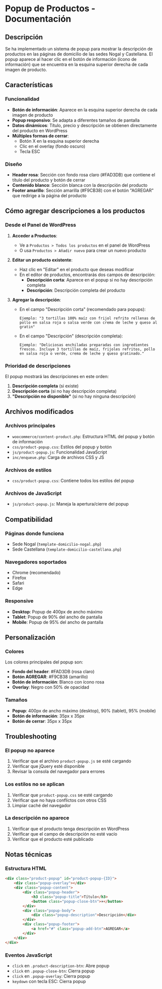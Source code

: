 # Popup de Productos - Documentación

## Descripción
Se ha implementado un sistema de popup para mostrar la descripción de productos en las páginas de domicilio de las sedes Nogal y Castellana. El popup aparece al hacer clic en el botón de información (ícono de información) que se encuentra en la esquina superior derecha de cada imagen de producto.

## Características

### Funcionalidad
- **Botón de información**: Aparece en la esquina superior derecha de cada imagen de producto
- **Popup responsivo**: Se adapta a diferentes tamaños de pantalla
- **Datos dinámicos**: Título, precio y descripción se obtienen directamente del producto en WordPress
- **Múltiples formas de cerrar**: 
  - Botón X en la esquina superior derecha
  - Clic en el overlay (fondo oscuro)
  - Tecla ESC

### Diseño
- **Header rosa**: Sección con fondo rosa claro (#FAD3DB) que contiene el título del producto y botón de cerrar
- **Contenido blanco**: Sección blanca con la descripción del producto
- **Footer amarillo**: Sección amarilla (#F9CB38) con el botón "AGREGAR" que redirige a la página del producto

## Cómo agregar descripciones a los productos

### Desde el Panel de WordPress

1. **Acceder a Productos**:
   - Ve a `Productos > Todos los productos` en el panel de WordPress
   - O usa `Productos > Añadir nuevo` para crear un nuevo producto

2. **Editar un producto existente**:
   - Haz clic en "Editar" en el producto que deseas modificar
   - En el editor de productos, encontrarás dos campos de descripción:
     - **Descripción corta**: Aparece en el popup si no hay descripción completa
     - **Descripción**: Descripción completa del producto

3. **Agregar la descripción**:
   - En el campo "Descripción corta" (recomendado para popups):
     ```
     Ejemplo: "3 tortillas 100% maíz con frijol refrito rellenas de pollo en salsa roja o salsa verde con crema de leche y queso al gratin"
     ```
   - En el campo "Descripción" (descripción completa):
     ```
     Ejemplo: "Deliciosas enchiladas preparadas con ingredientes frescos. Incluye 3 tortillas de maíz, frijoles refritos, pollo en salsa roja o verde, crema de leche y queso gratinado."
     ```

### Prioridad de descripciones
El popup mostrará las descripciones en este orden:
1. **Descripción completa** (si existe)
2. **Descripción corta** (si no hay descripción completa)
3. **"Descripción no disponible"** (si no hay ninguna descripción)

## Archivos modificados

### Archivos principales
- `woocommerce/content-product.php`: Estructura HTML del popup y botón de información
- `css/product-popup.css`: Estilos del popup y botón
- `js/product-popup.js`: Funcionalidad JavaScript
- `inc/enqueue.php`: Carga de archivos CSS y JS

### Archivos de estilos
- `css/product-popup.css`: Contiene todos los estilos del popup

### Archivos de JavaScript
- `js/product-popup.js`: Maneja la apertura/cierre del popup

## Compatibilidad

### Páginas donde funciona
- Sede Nogal (`template-domicilio-nogal.php`)
- Sede Castellana (`template-domicilio-castellana.php`)

### Navegadores soportados
- Chrome (recomendado)
- Firefox
- Safari
- Edge

### Responsive
- **Desktop**: Popup de 400px de ancho máximo
- **Tablet**: Popup de 90% del ancho de pantalla
- **Mobile**: Popup de 95% del ancho de pantalla

## Personalización

### Colores
Los colores principales del popup son:
- **Fondo del header**: #FAD3DB (rosa claro)
- **Botón AGREGAR**: #F9CB38 (amarillo)
- **Botón de información**: Blanco con ícono rosa
- **Overlay**: Negro con 50% de opacidad

### Tamaños
- **Popup**: 400px de ancho máximo (desktop), 90% (tablet), 95% (mobile)
- **Botón de información**: 35px x 35px
- **Botón de cerrar**: 35px x 35px

## Troubleshooting

### El popup no aparece
1. Verificar que el archivo `product-popup.js` se esté cargando
2. Verificar que jQuery esté disponible
3. Revisar la consola del navegador para errores

### Los estilos no se aplican
1. Verificar que `product-popup.css` se esté cargando
2. Verificar que no haya conflictos con otros CSS
3. Limpiar caché del navegador

### La descripción no aparece
1. Verificar que el producto tenga descripción en WordPress
2. Verificar que el campo de descripción no esté vacío
3. Verificar que el producto esté publicado

## Notas técnicas

### Estructura HTML
```html
<div class="product-popup" id="product-popup-{ID}">
    <div class="popup-overlay"></div>
    <div class="popup-content">
        <div class="popup-header">
            <h3 class="popup-title">Título</h3>
            <button class="popup-close-btn">×</button>
        </div>
        <div class="popup-body">
            <div class="popup-description">Descripción</div>
        </div>
        <div class="popup-footer">
            <a href="#" class="popup-add-btn">AGREGAR</a>
        </div>
    </div>
</div>
```

### Eventos JavaScript
- `click` en `.product-description-btn`: Abre popup
- `click` en `.popup-close-btn`: Cierra popup
- `click` en `.popup-overlay`: Cierra popup
- `keydown` con tecla ESC: Cierra popup
